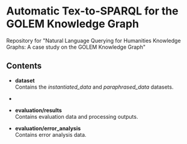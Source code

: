 # Automatic Tex-to-SPARQL for the GOLEM Knowledge Graph

Repository for "Natural Language Querying for Humanities Knowledge Graphs: A case study on the GOLEM Knowledge Graph"

## Contents

- **dataset**  
  Contains the _instantiated_data_ and _paraphrased_data_ datasets.
- 
- **evaluation/results**  
  Contains evaluation data and processing outputs.

- **evaluation/error_analysis**  
  Contains error analysis data.